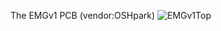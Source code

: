 
The EMGv1 PCB (vendor:OSHpark)
![EMGv1Top](https://github.com/tony1945/EMGMonitor/hardware/circuit/img/top_OSHpark.png)
